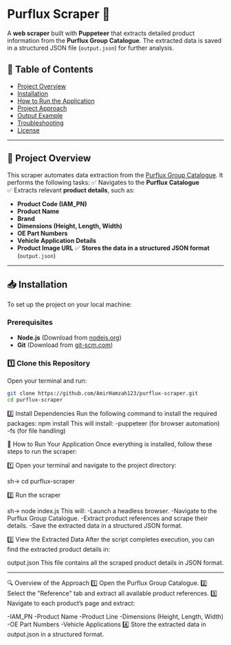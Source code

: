 # Purflux Scraper 🚀

A **web scraper** built with **Puppeteer** that extracts detailed product information from the **Purflux Group Catalogue**. The extracted data is saved in a structured JSON file (`output.json`) for further analysis.

## **📌 Table of Contents**

- [Project Overview](#project-overview)
- [Installation](#installation)
- [How to Run the Application](#how-to-run-your-application)
- [Project Approach](#project-approach)
- [Output Example](#output-file-structure)
- [Troubleshooting](#troubleshooting)
- [License](#license)

---

## **📌 Project Overview**

This scraper automates data extraction from the [Purflux Group Catalogue](https://www.purfluxgroupcatalog.com/catalogues/FO/scripts/accueil.php?zone=FR&catalogue=PFX&lang=GB). It performs the following tasks:
✅ Navigates to the **Purflux Catalogue**  
✅ Extracts relevant **product details**, such as:

- **Product Code (IAM_PN)**
- **Product Name**
- **Brand**
- **Dimensions (Height, Length, Width)**
- **OE Part Numbers**
- **Vehicle Application Details**
- **Product Image URL**
  ✅ **Stores the data in a structured JSON format** (`output.json`)

---

## **📥 Installation**

To set up the project on your local machine:

### **Prerequisites**

- **Node.js** (Download from [nodejs.org](https://nodejs.org/))
- **Git** (Download from [git-scm.com](https://git-scm.com/))

### **1️⃣ Clone this Repository**

Open your terminal and run:

```sh
git clone https://github.com/AmirHamzah123/purflux-scraper.git
cd purflux-scraper
```

2️⃣ Install Dependencies
Run the following command to install the required packages:
npm install
This will install:
-puppeteer (for browser automation)
-fs (for file handling)

🚀 How to Run Your Application
Once everything is installed, follow these steps to run the scraper:

1️⃣ Open your terminal and navigate to the project directory:

sh-> cd purflux-scraper

2️⃣ Run the scraper

sh-> node index.js
This will:
-Launch a headless browser.
-Navigate to the Purflux Group Catalogue.
-Extract product references and scrape their details.
-Save the extracted data in a structured JSON format.

3️⃣ View the Extracted Data
After the script completes execution, you can find the extracted product details in:

output.json
This file contains all the scraped product details in JSON format.

---

🔍 Overview of the Approach
1️⃣ Open the Purflux Group Catalogue.
2️⃣ Select the "Reference" tab and extract all available product references.
3️⃣ Navigate to each product’s page and extract:

-IAM_PN
-Product Name
-Product Line
-Dimensions (Height, Length, Width)
-OE Part Numbers
-Vehicle Applications
4️⃣ Store the extracted data in output.json in a structured format.
